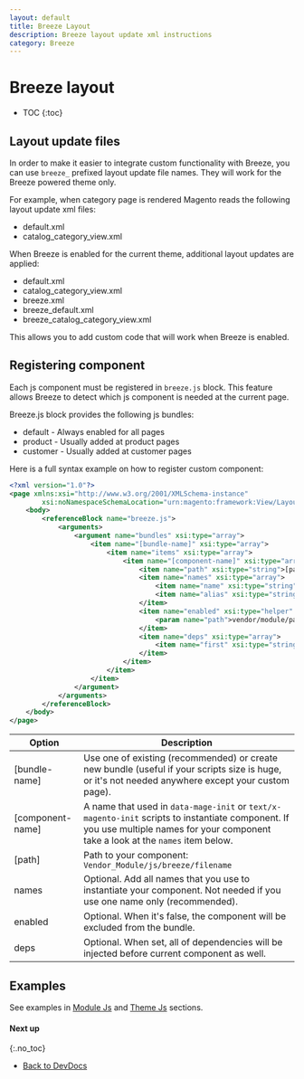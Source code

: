 ```yaml
---
layout: default
title: Breeze Layout
description: Breeze layout update xml instructions
category: Breeze
---
```


# Breeze layout

* TOC
{:toc}

## Layout update files

In order to make it easier to integrate custom functionality with Breeze, you
can use `breeze_` prefixed layout update file names. They will work for the Breeze
powered theme only.

For example, when category page is rendered Magento reads the following
layout update xml files:

 -  default.xml
 -  catalog_category_view.xml

When Breeze is enabled for the current theme, additional layout updates are applied:

 -  default.xml
 -  catalog_category_view.xml
 -  breeze.xml
 -  breeze_default.xml
 -  breeze_catalog_category_view.xml

This allows you to add custom code that will work when Breeze is enabled.

## Registering component

Each js component must be registered in `breeze.js` block. This feature
allows Breeze to detect which js component is needed at the current page.

Breeze.js block provides the following js bundles:

 -  default - Always enabled for all pages
 -  product - Usually added at product pages
 -  customer - Usually added at customer pages

Here is a full syntax example on how to register custom component:

```xml
<?xml version="1.0"?>
<page xmlns:xsi="http://www.w3.org/2001/XMLSchema-instance"
        xsi:noNamespaceSchemaLocation="urn:magento:framework:View/Layout/etc/page_configuration.xsd">
    <body>
        <referenceBlock name="breeze.js">
            <arguments>
                <argument name="bundles" xsi:type="array">
                    <item name="[bundle-name]" xsi:type="array">
                        <item name="items" xsi:type="array">
                            <item name="[component-name]" xsi:type="array">
                                <item name="path" xsi:type="string">[path]</item>
                                <item name="names" xsi:type="array">
                                    <item name="name" xsi:type="string">[component name]</item>
                                    <item name="alias" xsi:type="string">[component name alias]</item>
                                </item>
                                <item name="enabled" xsi:type="helper" helper="Swissup\Breeze\Helper\Config::isEnabled">
                                    <param name="path">vendor/module/path</param>
                                </item>
                                <item name="deps" xsi:type="array">
                                    <item name="first" xsi:type="string">Vendor_Module/js/breeze/[another-filename]</item>
                                </item>
                            </item>
                        </item>
                    </item>
                </argument>
            </arguments>
        </referenceBlock>
    </body>
</page>
```

Option          | Description
----------------|---------------
[bundle-name]   | Use one of existing (recommended) or create new bundle (useful if your scripts size is huge, or it's not needed anywhere except your custom page).
[component-name]| A name that used in `data-mage-init` or `text/x-magento-init` scripts to instantiate component. If you use multiple names for your component take a look at the `names` item below.
[path]          | Path to your component: `Vendor_Module/js/breeze/filename`
names           | Optional. Add all names that you use to instantiate your component. Not needed if you use one name only (recommended).
enabled         | Optional. When it's false, the component will be excluded from the bundle.
deps            | Optional. When set, all of dependencies will be injected before current component as well.

## Examples

See examples in [Module Js](/m2/extensions/breeze/devdocs/module-js/)
and [Theme Js](/m2/extensions/breeze/devdocs/theme-js/)
sections.

#### Next up
{:.no_toc}

 -  [Back to DevDocs](/m2/extensions/breeze/devdocs/)
